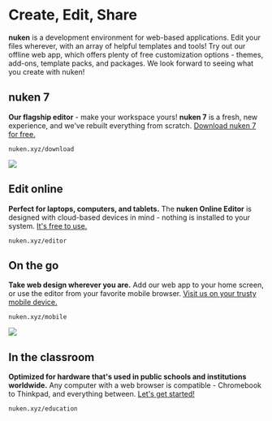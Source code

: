# Create, Edit, Share

**nuken** is a development environment for web-based applications. Edit your files wherever, with an array of helpful templates and tools! Try out our offline web app, which offers plenty of free customization options - themes, add-ons, template packs, and packages. We look forward to seeing what you create with nuken!

## nuken 7

**Our flagship editor** - make your workspace yours! **nuken 7** is a fresh, new experience, and we've rebuilt everything from scratch. [Download nuken 7 for free.](http://nuken.xyz/download) 

``
nuken.xyz/download
``

![](https://nuken.gitbook.io/~/files/v0/b/gitbook-28427.appspot.com/o/assets%2F-MlBO-Je5kwyo8aFQDUg%2F-MlBP2ff8pfwPs4VTEB3%2F-MlBPYCCX9aInAFM7ncw%2Fworkspace.png?alt=media&token=96e6683a-54ea-46e7-aa35-80a0fcf4fe7c)



## Edit online

**Perfect for laptops, computers, and tablets.** The **nuken Online Editor** is designed with cloud-based devices in mind - nothing is installed to your system. [It's free to use.](http://nuken.xyz/editor)

``
nuken.xyz/editor
``

## On the go

**Take web design wherever you are.** Add our web app to your home screen, or use the editor from your favorite mobile browser. [Visit us on your trusty mobile device. ](http://nuken.xyz/editor)

``
nuken.xyz/mobile
``

![](https://nuken.gitbook.io/~/files/v0/b/gitbook-x-prod.appspot.com/o/spaces%2FsLBAbO3UBRSpBqCNX5ar%2Fuploads%2FQV0eU9OMz3G0zNpD9UTI%2Fimage.png?alt=media&token=64c58072-10ae-47dc-b3dd-d79be9e36e36)



## In the classroom

**Optimized for hardware that's used in public schools and institutions worldwide.** Any computer with a web browser is compatible - Chromebook to Thinkpad, and everything between. [Let's get started!](http://nuken.xyz/education)

``
nuken.xyz/education
``

